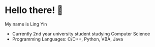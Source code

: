 # Hello there! 👋

My name is Ling Yin 

- Currently 2nd year university student studying Computer Science 
- Programming Languages: C/C++, Python, VBA, Java
